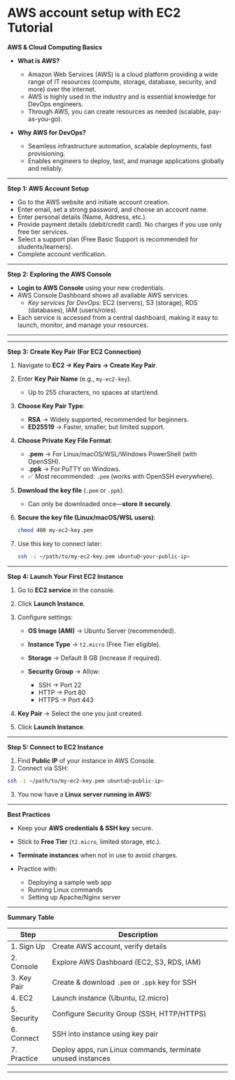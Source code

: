 # AWS account setup with EC2 Tutorial

**AWS & Cloud Computing Basics**

- **What is AWS?**
  - Amazon Web Services (AWS) is a cloud platform providing a wide range of IT resources (compute, storage, database, security, and more) over the internet.
  - AWS is highly used in the industry and is essential knowledge for DevOps engineers.
  - Through AWS, you can create resources as needed (scalable, pay-as-you-go).

- **Why AWS for DevOps?**
  - Seamless infrastructure automation, scalable deployments, fast provisioning.
  - Enables engineers to deploy, test, and manage applications globally and reliably.

***

**Step 1: AWS Account Setup**

- Go to the AWS website and initiate account creation.
- Enter email, set a strong password, and choose an account name.
- Enter personal details (Name, Address, etc.).
- Provide payment details (debit/credit card). No charges if you use only free tier services.
- Select a support plan (Free Basic Support is recommended for students/learners).
- Complete account verification.

***

**Step 2: Exploring the AWS Console**

- **Login to AWS Console** using your new credentials.
- AWS Console Dashboard shows all available AWS services.
  - *Key services for DevOps:* EC2 (servers), S3 (storage), RDS (databases), IAM (users/roles).
- Each service is accessed from a central dashboard, making it easy to launch, monitor, and manage your resources.

***

---

**Step 3: Create Key Pair (For EC2 Connection)**

1. Navigate to **EC2 → Key Pairs → Create Key Pair**.

2. Enter **Key Pair Name** (e.g., `my-ec2-key`).

   * Up to 255 characters, no spaces at start/end.

3. **Choose Key Pair Type**:

   * **RSA** → Widely supported, recommended for beginners.
   * **ED25519** → Faster, smaller, but limited support.

4. **Choose Private Key File Format**:

   * **.pem** → For Linux/macOS/WSL/Windows PowerShell (with OpenSSH).
   * **.ppk** → For PuTTY on Windows.
   * ✅ Most recommended: `.pem` (works with OpenSSH everywhere).

5. **Download the key file** (`.pem` or `.ppk`).

   * Can only be downloaded once—**store it securely**.

6. **Secure the key file (Linux/macOS/WSL users)**:

   ```bash
   chmod 400 my-ec2-key.pem
   ```

7. Use this key to connect later:

   ```bash
   ssh -i ~/path/to/my-ec2-key.pem ubuntu@<your-public-ip>
   ```

---

**Step 4: Launch Your First EC2 Instance**

1. Go to **EC2 service** in the console.
2. Click **Launch Instance**.
3. Configure settings:

   * **OS Image (AMI)** → Ubuntu Server (recommended).
   * **Instance Type** → `t2.micro` (Free Tier eligible).
   * **Storage** → Default 8 GB (increase if required).
   * **Security Group** → Allow:

     * SSH → Port 22
     * HTTP → Port 80
     * HTTPS → Port 443
4. **Key Pair** → Select the one you just created.
5. Click **Launch Instance**.

---

**Step 5: Connect to EC2 Instance**

1. Find **Public IP** of your instance in AWS Console.
2. Connect via SSH:

```bash
ssh -i ~/path/to/my-ec2-key.pem ubuntu@<public-ip>
```

3. You now have a **Linux server running in AWS**!

---

**Best Practices**

* Keep your **AWS credentials & SSH key** secure.
* Stick to **Free Tier** (`t2.micro`, limited storage, etc.).
* **Terminate instances** when not in use to avoid charges.
* Practice with:

  * Deploying a sample web app
  * Running Linux commands
  * Setting up Apache/Nginx server

---

**Summary Table**

| Step        | Description                                                 |
| ----------- | ----------------------------------------------------------- |
| 1. Sign Up  | Create AWS account, verify details                          |
| 2. Console  | Explore AWS Dashboard (EC2, S3, RDS, IAM)                   |
| 3. Key Pair | Create & download `.pem` or `.ppk` key for SSH              |
| 4. EC2      | Launch instance (Ubuntu, t2.micro)                          |
| 5. Security | Configure Security Group (SSH, HTTP/HTTPS)                  |
| 6. Connect  | SSH into instance using key pair                            |
| 7. Practice | Deploy apps, run Linux commands, terminate unused instances |

---
